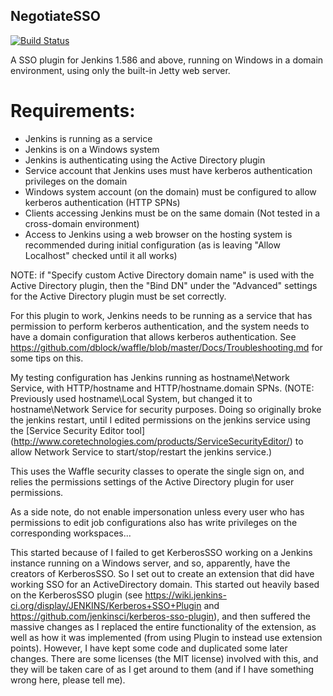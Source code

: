 ## NegotiateSSO

[![Build Status](https://jenkins.ci.cloudbees.com/job/plugins/job/negotiate-sso-plugin/badge/icon)](https://jenkins.ci.cloudbees.com/job/plugins/job/negotiate-sso-plugin/)

A SSO plugin for Jenkins 1.586 and above, running on Windows in a domain environment, using only the built-in Jetty web server.

# Requirements:
* Jenkins is running as a service
* Jenkins is on a Windows system
* Jenkins is authenticating using the Active Directory plugin
* Service account that Jenkins uses must have kerberos authentication privileges on the domain
* Windows system account (on the domain) must be configured to allow kerberos authentication (HTTP SPNs)
* Clients accessing Jenkins must be on the same domain (Not tested in a cross-domain environment)
* Access to Jenkins using a web browser on the hosting system is recommended during initial configuration (as is leaving "Allow Localhost" checked until it all works)

NOTE: if "Specify custom Active Directory domain name" is used with the Active Directory plugin, then the "Bind DN" under the "Advanced" settings for the Active Directory plugin must be set correctly.

For this plugin to work, Jenkins needs to be running as a service that has permission to perform kerberos authentication, and the system needs to have a domain configuration that allows kerberos authentication. See https://github.com/dblock/waffle/blob/master/Docs/Troubleshooting.md for some tips on this.

My testing configuration has Jenkins running as hostname\Network Service, with HTTP/hostname and HTTP/hostname.domain SPNs. (NOTE: Previously used hostname\Local System, but changed it to hostname\Network Service for security purposes. Doing so originally broke the jenkins restart, until I edited permissions on the jenkins service using the [Service Security Editor tool] (http://www.coretechnologies.com/products/ServiceSecurityEditor/) to allow Network Service to start/stop/restart the jenkins service.)

This uses the Waffle security classes to operate the single sign on, and relies the permissions settings of the Active Directory plugin for user permissions.

As a side note, do not enable impersonation unless every user who has permissions to edit job configurations also has write privileges on the corresponding workspaces...

This started because of I failed to get KerberosSSO working on a Jenkins instance running on a Windows server, and so, apparently, have the creators of KerberosSSO. So I set out to create an extension that did have working SSO for an ActiveDirectory domain.
This started out heavily based on the KerberosSSO plugin (see https://wiki.jenkins-ci.org/display/JENKINS/Kerberos+SSO+Plugin and https://github.com/jenkinsci/kerberos-sso-plugin), and then suffered the massive changes as I replaced the entire functionality of the extension, as well as how it was implemented (from using Plugin to instead use extension points). However, I have kept some code and duplicated some later changes. There are some licenses (the MIT license) involved with this, and they will be taken care of as I get around to them (and if I have something wrong here, please tell me).
